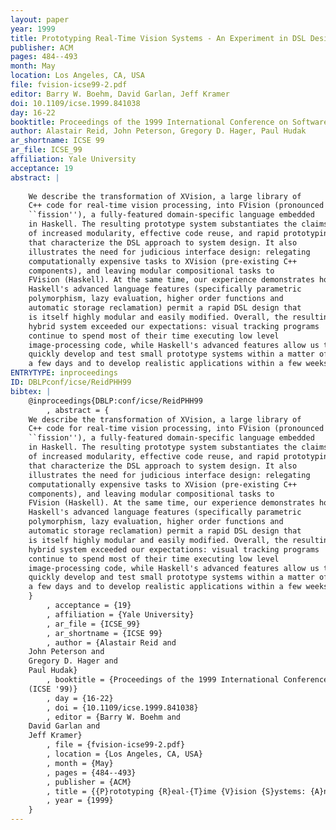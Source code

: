 ```yaml
---
layout: paper
year: 1999
title: Prototyping Real-Time Vision Systems - An Experiment in DSL Design
publisher: ACM
pages: 484--493
month: May
location: Los Angeles, CA, USA
file: fvision-icse99-2.pdf
editor: Barry W. Boehm, David Garlan, Jeff Kramer
doi: 10.1109/icse.1999.841038
day: 16-22
booktitle: Proceedings of the 1999 International Conference on Software Engineering (ICSE '99)
author: Alastair Reid, John Peterson, Gregory D. Hager, Paul Hudak
ar_shortname: ICSE 99
ar_file: ICSE_99
affiliation: Yale University
acceptance: 19
abstract: |
    
    We describe the transformation of XVision, a large library of
    C++ code for real-time vision processing, into FVision (pronounced
    ``fission''), a fully-featured domain-specific language embedded
    in Haskell. The resulting prototype system substantiates the claims
    of increased modularity, effective code reuse, and rapid prototyping
    that characterize the DSL approach to system design. It also
    illustrates the need for judicious interface design: relegating
    computationally expensive tasks to XVision (pre-existing C++
    components), and leaving modular compositional tasks to
    FVision (Haskell). At the same time, our experience demonstrates how
    Haskell's advanced language features (specifically parametric
    polymorphism, lazy evaluation, higher order functions and
    automatic storage reclamation) permit a rapid DSL design that
    is itself highly modular and easily modified. Overall, the resulting
    hybrid system exceeded our expectations: visual tracking programs
    continue to spend most of their time executing low level
    image-processing code, while Haskell's advanced features allow us to
    quickly develop and test small prototype systems within a matter of
    a few days and to develop realistic applications within a few weeks.
ENTRYTYPE: inproceedings
ID: DBLPconf/icse/ReidPHH99
bibtex: |
    @inproceedings{DBLP:conf/icse/ReidPHH99
        , abstract = {
    We describe the transformation of XVision, a large library of
    C++ code for real-time vision processing, into FVision (pronounced
    ``fission''), a fully-featured domain-specific language embedded
    in Haskell. The resulting prototype system substantiates the claims
    of increased modularity, effective code reuse, and rapid prototyping
    that characterize the DSL approach to system design. It also
    illustrates the need for judicious interface design: relegating
    computationally expensive tasks to XVision (pre-existing C++
    components), and leaving modular compositional tasks to
    FVision (Haskell). At the same time, our experience demonstrates how
    Haskell's advanced language features (specifically parametric
    polymorphism, lazy evaluation, higher order functions and
    automatic storage reclamation) permit a rapid DSL design that
    is itself highly modular and easily modified. Overall, the resulting
    hybrid system exceeded our expectations: visual tracking programs
    continue to spend most of their time executing low level
    image-processing code, while Haskell's advanced features allow us to
    quickly develop and test small prototype systems within a matter of
    a few days and to develop realistic applications within a few weeks.
    }
        , acceptance = {19}
        , affiliation = {Yale University}
        , ar_file = {ICSE_99}
        , ar_shortname = {ICSE 99}
        , author = {Alastair Reid and
    John Peterson and
    Gregory D. Hager and
    Paul Hudak}
        , booktitle = {Proceedings of the 1999 International Conference on Software Engineering
    (ICSE '99)}
        , day = {16-22}
        , doi = {10.1109/icse.1999.841038}
        , editor = {Barry W. Boehm and
    David Garlan and
    Jeff Kramer}
        , file = {fvision-icse99-2.pdf}
        , location = {Los Angeles, CA, USA}
        , month = {May}
        , pages = {484--493}
        , publisher = {ACM}
        , title = {{P}rototyping {R}eal-{T}ime {V}ision {S}ystems: {A}n {E}xperiment in {D}SL {D}esign}
        , year = {1999}
    }
---
```

